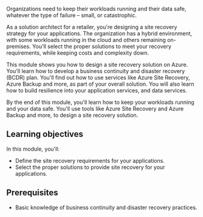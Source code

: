 Organizations need to keep their workloads running and their data safe, whatever the type of failure – small, or catastrophic.

As a solution architect for a retailer, you're designing a site recovery strategy for your applications. The organization has a hybrid environment, with some workloads running in the cloud and others remaining on-premises. You'll select the proper solutions to meet your recovery requirements, while keeping costs and complexity down.

This module shows you how to design a site recovery solution on Azure. You'll learn how to develop a business continuity and disaster recovery (BCDR) plan. You'll find out how to use services like Azure Site Recovery, Azure Backup and more, as part of your overall solution. You will also learn how to build resilience into your application services, and data services.  

By the end of this module, you'll learn how to keep your workloads running and your data safe. You'll use tools like Azure Site Recovery and Azure Backup and more, to design a site recovery solution.

## Learning objectives

In this module, you'll:

- Define the site recovery requirements for your applications.
- Select the proper solutions to provide site recovery for your applications.

## Prerequisites

- Basic knowledge of business continuity and disaster recovery practices.
